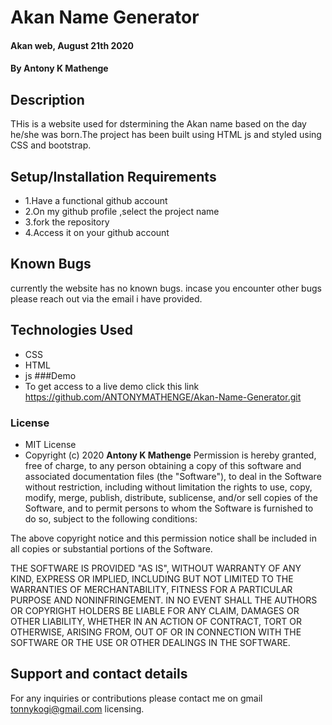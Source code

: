 # Akan Name Generator
#### Akan web, August 21th 2020
#### By **Antony K Mathenge**
## Description
THis is a website used for dstermining the Akan name based on the day he/she was born.The project has been built using HTML js and styled using CSS and bootstrap.   
## Setup/Installation Requirements
* 1.Have a functional github account
* 2.On my github profile ,select the project name
* 3.fork the repository
* 4.Access it on your github account
## Known Bugs
currently the website has no known bugs.
incase you encounter other bugs please reach out via the email i have provided.
## Technologies Used
* CSS
* HTML
* js
###Demo
 * To get access to a live demo click this link  https://github.com/ANTONYMATHENGE/Akan-Name-Generator.git

### License
* MIT License
* Copyright (c) 2020 **Antony K Mathenge**
Permission is hereby granted, free of charge, to any person obtaining a copy of this software and associated documentation files (the "Software"), to deal in the Software without restriction, including without limitation the rights to use, copy, modify, merge, publish, distribute, sublicense, and/or sell copies of the Software, and to permit persons to whom the Software is furnished to do so, subject to the following conditions:

The above copyright notice and this permission notice shall be included in all copies or substantial portions of the Software.

THE SOFTWARE IS PROVIDED "AS IS", WITHOUT WARRANTY OF ANY KIND, EXPRESS OR IMPLIED, INCLUDING BUT NOT LIMITED TO THE WARRANTIES OF MERCHANTABILITY, FITNESS FOR A PARTICULAR PURPOSE AND NONINFRINGEMENT. IN NO EVENT SHALL THE AUTHORS OR COPYRIGHT HOLDERS BE LIABLE FOR ANY CLAIM, DAMAGES OR OTHER LIABILITY, WHETHER IN AN ACTION OF CONTRACT, TORT OR OTHERWISE, ARISING FROM, OUT OF OR IN CONNECTION WITH THE SOFTWARE OR THE USE OR OTHER DEALINGS IN THE SOFTWARE.
## Support and contact details
For any inquiries or contributions please contact me on gmail tonnykogi@gmail.com
 licensing.
